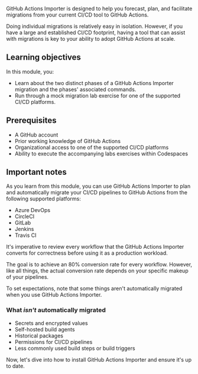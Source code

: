 GitHub Actions Importer is designed to help you forecast, plan, and facilitate migrations from your current CI/CD tool to GitHub Actions.

Doing individual migrations is relatively easy in isolation. However, if you have a large and established CI/CD footprint, having a tool that can assist with migrations is key to your ability to adopt GitHub Actions at scale.

## Learning objectives

In this module, you:

- Learn about the two distinct phases of a GitHub Actions Importer migration and the phases' associated commands.
- Run through a mock migration lab exercise for one of the supported CI/CD platforms.

## Prerequisites

- A GitHub account
- Prior working knowledge of GitHub Actions
- Organizational access to one of the supported CI/CD platforms
- Ability to execute the accompanying labs exercises within Codespaces

## Important notes

As you learn from this module, you can use GitHub Actions Importer to plan and automatically migrate your CI/CD pipelines to GitHub Actions from the following supported platforms:

- Azure DevOps
- CircleCI
- GitLab
- Jenkins
- Travis CI

It's imperative to review every workflow that the GitHub Actions Importer converts for correctness before using it as a production workload.

The goal is to achieve an 80% conversion rate for every workflow. However, like all things, the actual conversion rate depends on your specific makeup of your pipelines.

To set expectations, note that some things aren't automatically migrated when you use GitHub Actions Importer.

### What *isn't* automatically migrated

- Secrets and encrypted values
- Self-hosted build agents
- Historical packages
- Permissions for CI/CD pipelines
- Less commonly used build steps or build triggers

Now, let's dive into how to install GitHub Actions Importer and ensure it's up to date.
